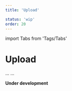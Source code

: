 ```yaml
---
title: 'Upload'

status: 'wip'
order: 20
---
```


import Tabs from 'Tags/Tabs'

# Upload

<Tabs>
  <Tabs.Content title="Info" selected>
    ...
  </Tabs.Content>
  <Tabs.Content title="Details" disabled>
  ...
  </Tabs.Content>
</Tabs>

**Under development**
